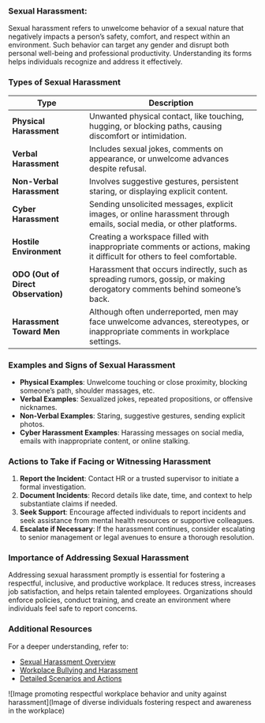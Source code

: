 ### Sexual Harassment:

Sexual harassment refers to unwelcome behavior of a sexual nature that negatively impacts a person’s safety, comfort, and respect within an environment. Such behavior can target any gender and disrupt both personal well-being and professional productivity. Understanding its forms helps individuals recognize and address it effectively.

### Types of Sexual Harassment

| Type                        | Description                                                                                                                             |
|-----------------------------|-----------------------------------------------------------------------------------------------------------------------------------------|
| **Physical Harassment**     | Unwanted physical contact, like touching, hugging, or blocking paths, causing discomfort or intimidation.                               |
| **Verbal Harassment**       | Includes sexual jokes, comments on appearance, or unwelcome advances despite refusal.                                                   |
| **Non-Verbal Harassment**   | Involves suggestive gestures, persistent staring, or displaying explicit content.                                                       |
| **Cyber Harassment**        | Sending unsolicited messages, explicit images, or online harassment through emails, social media, or other platforms.                   |
| **Hostile Environment**     | Creating a workspace filled with inappropriate comments or actions, making it difficult for others to feel comfortable.                 |
| **ODO (Out of Direct Observation)** | Harassment that occurs indirectly, such as spreading rumors, gossip, or making derogatory comments behind someone’s back.       |
| **Harassment Toward Men**   | Although often underreported, men may face unwelcome advances, stereotypes, or inappropriate comments in workplace settings.          |

### Examples and Signs of Sexual Harassment
- **Physical Examples**: Unwelcome touching or close proximity, blocking someone’s path, shoulder massages, etc.
- **Verbal Examples**: Sexualized jokes, repeated propositions, or offensive nicknames.
- **Non-Verbal Examples**: Staring, suggestive gestures, sending explicit photos.
- **Cyber Harassment Examples**: Harassing messages on social media, emails with inappropriate content, or online stalking.

### Actions to Take if Facing or Witnessing Harassment
1. **Report the Incident**: Contact HR or a trusted supervisor to initiate a formal investigation.
2. **Document Incidents**: Record details like date, time, and context to help substantiate claims if needed.
3. **Seek Support**: Encourage affected individuals to report incidents and seek assistance from mental health resources or supportive colleagues.
4. **Escalate if Necessary**: If the harassment continues, consider escalating to senior management or legal avenues to ensure a thorough resolution.

### Importance of Addressing Sexual Harassment
Addressing sexual harassment promptly is essential for fostering a respectful, inclusive, and productive workplace. It reduces stress, increases job satisfaction, and helps retain talented employees. Organizations should enforce policies, conduct training, and create an environment where individuals feel safe to report concerns.

### Additional Resources
For a deeper understanding, refer to:
- [Sexual Harassment Overview](https://www.youtube./watch?v=Ue3BTGW3uRQ)
- [Workplace Bullying and Harassment](https://www.youtube.com/watch?v=u7e2c6v1oDs)
- [Detailed Scenarios and Actions](https://www.youtube.com/watch?v=o3FhoCz-FbA)

![Image promoting respectful workplace behavior and unity against harassment](Image of diverse individuals fostering respect and awareness in the workplace)
